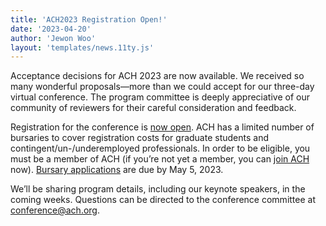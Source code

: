 ```yaml
---
title: 'ACH2023 Registration Open!'
date: '2023-04-20'
author: 'Jewon Woo'
layout: 'templates/news.11ty.js'
---
```


Acceptance decisions for ACH 2023 are now available. We received so many wonderful proposals—more than we could accept for our three-day virtual conference. The program committee is deeply appreciative of our community of reviewers for their careful consideration and feedback.

Registration for the conference is [now open](https://members.ach.org/civicrm/event/info/?id=20&reset=1). ACH has a limited number of bursaries to cover registration costs for graduate students and contingent/un-/underemployed professionals. In order to be eligible, you must be a member of ACH (if you’re not yet a member, you can [join ACH](https://members.ach.org/) now). [Bursary applications](https://tinyurl.com/ACH2023Bursaries) are due by May 5, 2023.

We’ll be sharing program details, including our keynote speakers, in the coming weeks. Questions can be directed to the conference committee at [conference@ach.org](mailto:conference@ach.org).
